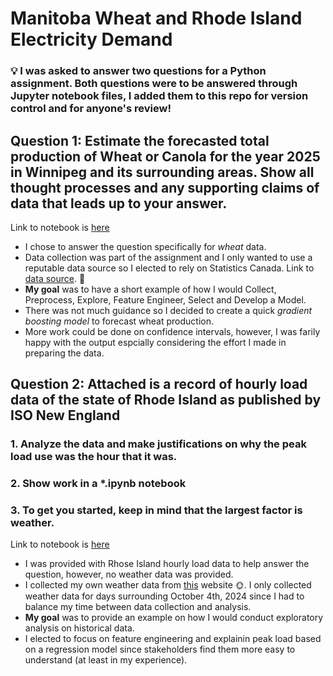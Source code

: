 # Manitoba Wheat and Rhode Island Electricity Demand
### 💡 I was asked to answer two questions for a Python assignment. Both questions were to be answered through Jupyter notebook files, I added them to this repo for version control and for anyone's review! 

## Question 1: Estimate the forecasted total production of Wheat or Canola for the year 2025 in Winnipeg and its surrounding areas. Show all thought processes and any supporting claims of data that leads up to your answer. ###

Link to notebook is [here](https://github.com/connorthornhill9/manitoba_wheat_and_RI_demand/blob/main/Scripts/Forecaster%20Take%20Home%20-%20Winnipeg%20Wheat%20Forecast.ipynb)

* I chose to answer the question specifically for *wheat* data.
* Data collection was part of the assignment and I only wanted to use a reputable data source so I elected to rely on Statistics Canada. Link to [data source](https://www150.statcan.gc.ca/t1/tbl1/en/tv.action?pid=3210035901). 🍁
* **My goal** was to have a short example of how I would Collect, Preprocess, Explore, Feature Engineer, Select and Develop a Model.
* There was not much guidance so I decided to create a quick *gradient boosting model* to forecast wheat production.
* More work could be done on confidence intervals, however, I was farily happy with the output espcially considering the effort I made in preparing the data.

## Question 2: Attached is a record of hourly load data of the state of Rhode Island as published by ISO New England
### 1. Analyze the data and make justifications on why the peak load use was the hour that it was. 
### 2. Show work in a *.ipynb notebook  
### 3. To get you started, keep in mind that the largest factor is weather. ##

Link to notebook is [here](https://github.com/connorthornhill9/manitoba_wheat_and_RI_demand/blob/main/Scripts/Forecaster%20Take%20Home%20-%20Rhode%20Island%20Peak%20Demand.ipynb)

* I was provided with Rhose Island hourly load data to help answer the question, however, no weather data was provided.
* I collected my own weather data from [this](https://www.timeanddate.com/weather/usa/providence/historic?month=10&year=2024) website 🌞. I only collected weather data for days surrounding October 4th, 2024 since I had to balance my time between data collection and analysis.
* **My goal** was to provide an example on how I would conduct exploratory analysis on historical data.
* I elected to focus on feature engineering and explainin peak load based on a regression model since stakeholders find them more easy to understand (at least in my experience).

